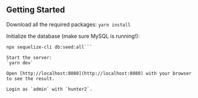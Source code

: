 ## Getting Started

Download all the required packages:
`yarn install`

Initialize the database (make sure MySQL is running!):
```npx sequelize-cli db:create
npx sequelize-cli db:seed:all```

Start the server:
`yarn dev`

Open [http://localhost:8080](http://localhost:8080) with your browser to see the result.

Login as `admin` with `hunter2`.